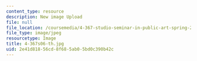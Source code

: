 ```yaml
---
content_type: resource
description: New image Upload
file: null
file_location: /coursemedia/4-367-studio-seminar-in-public-art-spring-2006/2e41d81856cd8f685ab05bd0c390b42c_4-367s06-th.jpg
file_type: image/jpeg
resourcetype: Image
title: 4-367s06-th.jpg
uid: 2e41d818-56cd-8f68-5ab0-5bd0c390b42c
---
```

